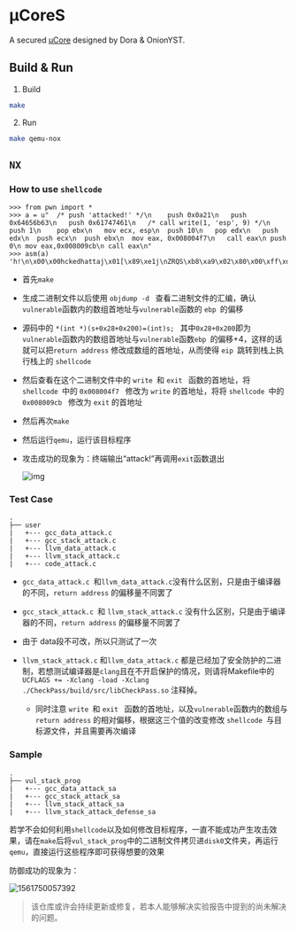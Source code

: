 # µCoreS

A secured [µCore](https://github.com/chyyuu/ucore_os_lab) designed by Dora & OnionYST.

## Build & Run

1. Build

~~~sh
make
~~~

2. Run

~~~sh
make qemu-nox
~~~





## `NX`

### How to use `shellcode`

```
>>> from pwn import *
>>> a = u"	/* push 'attacked!' */\n	push 0x0a21\n	push 0x64656b63\n	push 0x61747461\n	/* call write(1, 'esp', 9) */\n	push 1\n	pop ebx\n	mov ecx, esp\n	push 10\n	pop edx\n	push edx\n	push ecx\n	push ebx\n	mov eax, 0x008004f7\n	call eax\n push 0\n mov eax,0x008009cb\n call eax\n"
>>> asm(a)
'h!\n\x00\x00hckedhattaj\x01[\x89\xe1j\nZRQS\xb8\xa9\x02\x80\x00\xff\xd0j\x00\xb8\xcb\t\x80\x00\xff\xd0'
```

- 首先`make`

- 生成二进制文件以后使用 `objdump -d `  查看二进制文件的汇编，确认`vulnerable`函数内的数组首地址与`vulnerable`函数的 `ebp `的偏移

- 源码中的  `*(int *)(s+0x28+0x200)=(int)s; `  其中`0x28+0x200`即为`vulnerable`函数内的数组首地址与`vulnerable`函数`ebp `的偏移+4，这样的话就可以把`return address` 修改成数组的首地址，从而使得 `eip `跳转到栈上执行栈上的 `shellcode `

- 然后查看在这个二进制文件中的 `write `和 `exit ` 函数的首地址，将 `shellcode `中的  `0x008004f7 ` 修改为 `write` 的首地址，将将 `shellcode `中的  `0x008009cb ` 修改为 `exit` 的首地址

- 然后再次`make`

- 然后运行`qemu`，运行该目标程序

- 攻击成功的现象为：终端输出“attack!”再调用`exit`函数退出

  ![img](https://lh5.googleusercontent.com/MZ3xsHNjCNa4wGocZR1PlHo4BW3Bz1aWIZHmWQSFbzV62XlRsr_y7ld4sfW9-63xOLWg-tuZBYkXaKbl9pcIEFPdElZ-DTRLiPtnpmPCMnugYsU1Y3FILVxiMbtkKWHnBF_uXtoJ)



### Test Case

```
.
├── user
|   +--- gcc_data_attack.c
|   +--- gcc_stack_attack.c
|   +--- llvm_data_attack.c
|   +--- llvm_stack_attack.c
|   +--- code_attack.c
```

- `gcc_data_attack.c `和` llvm_data_attack.c `没有什么区别，只是由于编译器的不同，`return address` 的偏移量不同罢了

- `gcc_stack_attack.c `和 `llvm_stack_attack.c` 没有什么区别，只是由于编译器的不同，`return address` 的偏移量不同罢了

- 由于 data段不可改，所以只测试了一次

- `llvm_stack_attack.c` 和` llvm_data_attack.c ` 都是已经加了安全防护的二进制，若想测试编译器是`clang`且在不开启保护的情况，则请将Makefile中的`UCFLAGS += -Xclang -load -Xclang ./CheckPass/build/src/libCheckPass.so` 注释掉。

  - 同时注意 `write `和 `exit ` 函数的首地址，以及`vulnerable`函数内的数组与`return address` 的相对偏移，根据这三个值的改变修改 `shellcode `与目标源文件，并且需要再次编译

  

### Sample

```
.
├── vul_stack_prog
|   +--- gcc_data_attack_sa
|   +--- gcc_stack_attack_sa
|   +--- llvm_stack_attack_sa
|   +--- llvm_stack_attack_defense_sa
```

若学不会如何利用`shellcode`以及如何修改目标程序，一直不能成功产生攻击效果，请在`make`后将`vul_stack_prog`中的二进制文件拷贝进`disk0`文件夹，再运行`qemu`，直接运行这些程序即可获得想要的效果

防御成功的现象为：

![1561750057392](C:\Users\Dora\AppData\Roaming\Typora\typora-user-images\1561750057392.png)



> 该仓库或许会持续更新或修复，若本人能够解决实验报告中提到的尚未解决的问题。

